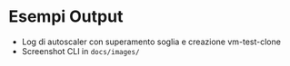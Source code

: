# Esempi Output

- Log di autoscaler con superamento soglia e creazione vm-test-clone
- Screenshot CLI in `docs/images/`
